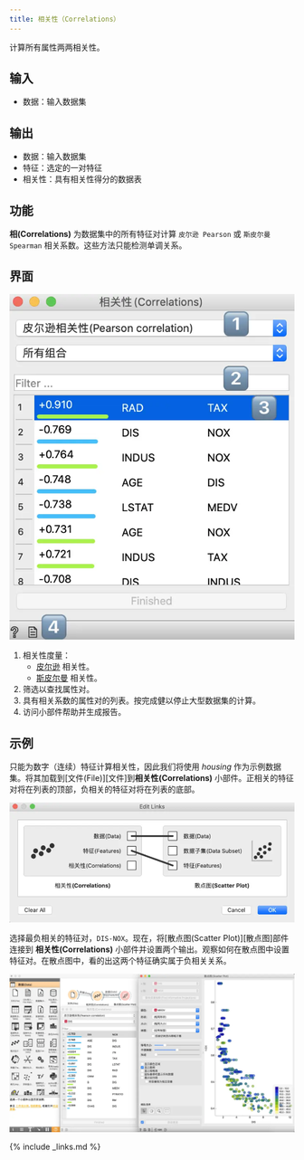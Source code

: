 ```yaml
---
title: 相关性（Correlations）
---
```


计算所有属性两两相关性。





## 输入
- 数据：输入数据集

## 输出
- 数据：输入数据集
- 特征：选定的一对特征
- 相关性：具有相关性得分的数据表

## 功能
**相(Correlations)** 为数据集中的所有特征对计算 `皮尔逊 Pearson` 或 `斯皮尔曼 Spearman` 相关系数。这些方法只能检测单调关系。

## 界面

![](/assets/images/data/Correlations-stamped.png.webp)

1. 相关性度量：
   * [皮尔逊](https://en.wikipedia.org/wiki/Pearson_correlation_coefficient) 相关性。
   * [斯皮尔曼](https://en.wikipedia.org/wiki/Spearman%27s_rank_correlation_coefficient) 相关性。
2. 筛选以查找属性对。
3. 具有相关系数的属性对的列表。按完成健以停止大型数据集的计算。
4. 访问小部件帮助并生成报告。

## 示例

只能为数字（连续）特征计算相关性，因此我们将使用 *housing* 作为示例数据集。将其加载到[文件(File)][文件]到**相关性(Correlations)** 小部件。正相关的特征对将在列表的顶部，负相关的特征对将在列表的底部。

![](/assets/images/data/Correlations-links.png.webp)

选择最负相关的特征对，`DIS-NOX`。现在，将[散点图(Scatter Plot)][散点图]部件连接到 **相关性(Correlations)** 小部件并设置两个输出。观察如何在散点图中设置特征对。在散点图中，看的出这两个特征确实属于负相关关系。

![](/assets/images/data/Correlations-Example.png.webp)

{% include _links.md %}